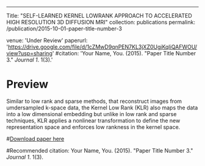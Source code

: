 ---
Title: "SELF-LEARNED KERNEL LOWRANK APPROACH TO ACCELERATED HIGH RESOLUTION 3D DIFFUSION MRI"
collection: publications
permalink: /publication/2015-10-01-paper-title-number-3


venue: 'Under Review'
paperurl: 'https://drive.google.com/file/d/1cZMwD9qnPEN7KL3jXZ0UgjKqIiQAFWOU/view?usp=sharing'
#citation: 'Your Name, You. (2015). &quot;Paper Title Number 3.&quot; <i>Journal 1</i>. 1(3).'

Preview 
===
Similar to low rank and sparse methods, that reconstruct images from
umdersampled k-space data, the Kernel Low Rank (KLR) also maps the data into a low dimensional embedding but unlike in low rank and sparse techniques, KLR applies a nonlinear transformation to define the new representation space and enforces low rankness in the kernel space. 


#[Download paper here](http://academicpages.github.io/files/paper3.pdf)

#Recommended citation: Your Name, You. (2015). "Paper Title Number 3." <i>Journal 1</i>. 1(3).


